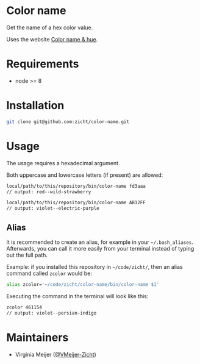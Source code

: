 # Color name

Get the name of a hex color value.

Uses the website [Color name & hue](http://www.color-blindness.com/color-name-hue/).

# Requirements
* node >= 8

# Installation
```bash
git clone git@github.com:zicht/color-name.git
```

# Usage
The usage requires a hexadecimal argument.

Both uppercase and lowercase letters (if present) are allowed:
```bash
local/path/to/this/repository/bin/color-name fd3aaa
// output: red--wild-strawberry

local/path/to/this/repository/bin/color-name AB12FF
// output: violet--electric-purple
```

## Alias
It is recommended to create an alias, for example in your `~/.bash_aliases`. Afterwards, you can call it more easily from your terminal instead of typing out the full path.

Example: if you installed this repository in `~/code/zicht/`, then an alias command called `zcolor` would be:
```bash
alias zcolor='~/code/zicht/color-name/bin/color-name $1'
```

Executing the command in the terminal will look like this:
```bash
zcolor 461154
// output: violet--persian-indigo
```

# Maintainers
* Virginia Meijer ([@VMeijer-Zicht](https://github.com/VMeijer-Zicht))
